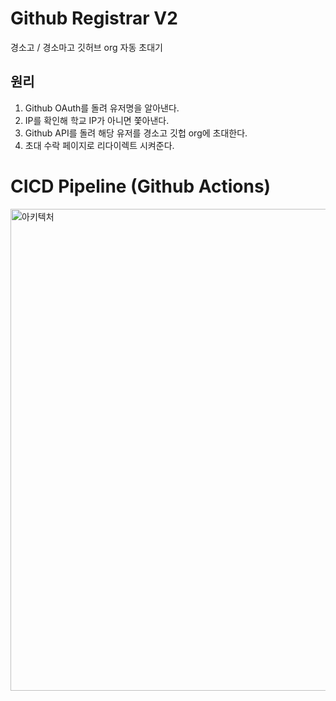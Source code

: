 # Github Registrar V2

경소고 / 경소마고 깃허브 org 자동 초대기

## 원리

1. Github OAuth를 돌려 유저명을 알아낸다.
2. IP를 확인해 학교 IP가 아니면 쫓아낸다.
3. Github API를 돌려 해당 유저를 경소고 깃헙 org에 초대한다.
4. 초대 수락 페이지로 리다이렉트 시켜준다.

# CICD Pipeline (Github Actions)

<img width="771" alt="아키텍처" src="https://github.com/user-attachments/assets/25838074-3b44-4d60-97b4-84fba363dd1a">
